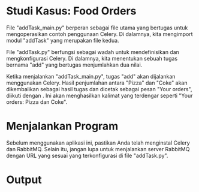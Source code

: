 # Studi Kasus: Food Orders

File "addTask_main.py" berperan sebagai file utama yang bertugas untuk mengoperasikan contoh penggunaan Celery. Di dalamnya, kita mengimport modul "addTask" yang merupakan file kedua.

File "addTask.py" berfungsi sebagai wadah untuk mendefinisikan dan mengkonfigurasi Celery. Di dalamnya, kita menentukan sebuah tugas bernama "add" yang bertugas menjumlahkan dua nilai.

Ketika menjalankan "addTask_main.py", tugas "add" akan dijalankan menggunakan Celery. Hasil penjumlahan antara "Pizza" dan "Coke" akan dikembalikan sebagai hasil tugas dan dicetak sebagai pesan "Your orders", diikuti dengan <result>. Ini akan menghasilkan kalimat yang terdengar seperti "Your orders: Pizza dan Coke".

# Menjalankan Program
  
Sebelum menggunakan aplikasi ini, pastikan Anda telah menginstal Celery dan RabbitMQ. Selain itu, jangan lupa untuk menjalankan server RabbitMQ dengan URL yang sesuai yang terkonfigurasi di file "addTask.py".

# Output